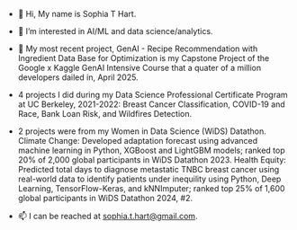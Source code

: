 - 👋 Hi, My name is Sophia T Hart.

- 👀 I’m interested in AI/ML and data science/analytics.

- 🌱 My most recent project, GenAI - Recipe Recommendation with Ingredient Data Base for Optimization is my Capstone Project of the Google x Kaggle GenAI Intensive Course that a quater of a million developers dailed in, April 2025. 
- 4 projects I did during my Data Science Professional Certificate Program at UC Berkeley, 2021-2022: Breast Cancer Classification, COVID-19 and Race, Bank Loan Risk, and Wildfires Detection.
- 2 projects were from my Women in Data Science (WiDS) Datathon. Climate Change: Developed adaptation forecast using advanced machine learning in Python, XGBoost and LightGBM models; ranked top 20% of 2,000 global participants in WiDS Datathon 2023. Health Equity: Predicted total days to diagnose metastatic TNBC breast cancer using real-world data to identify patients under inequility using Python, Deep Learning, TensorFlow-Keras, and kNNImputer; ranked top 25% of 1,600 global participants in WiDS Datathon 2024, #2.

- 📫 I can be reached at sophia.t.hart@gmail.com.

<!---
SophiaTangHart/SophiaTangHart is a ✨ special ✨ repository because its `README.md` (this file) appears on your GitHub profile.
You can click the Preview link to take a look at your changes.
--->
